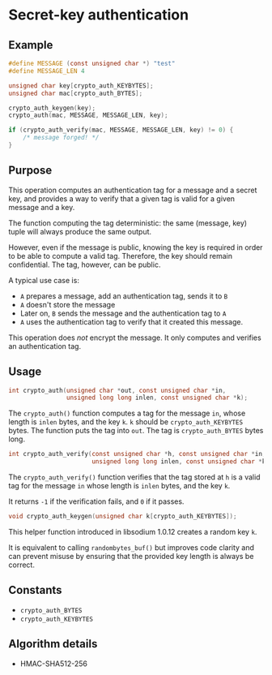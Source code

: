 # Secret-key authentication

## Example

```c
#define MESSAGE (const unsigned char *) "test"
#define MESSAGE_LEN 4

unsigned char key[crypto_auth_KEYBYTES];
unsigned char mac[crypto_auth_BYTES];

crypto_auth_keygen(key);
crypto_auth(mac, MESSAGE, MESSAGE_LEN, key);

if (crypto_auth_verify(mac, MESSAGE, MESSAGE_LEN, key) != 0) {
    /* message forged! */
}
```

## Purpose

This operation computes an authentication tag for a message and a secret key,
and provides a way to verify that a given tag is valid for a given message and a
key.

The function computing the tag deterministic: the same (message, key) tuple will
always produce the same output.

However, even if the message is public, knowing the key is required in order to
be able to compute a valid tag. Therefore, the key should remain confidential.
The tag, however, can be public.

A typical use case is:

* `A` prepares a message, add an authentication tag, sends it to `B`
* `A` doesn't store the message
* Later on, `B` sends the message and the authentication tag to `A`
* `A` uses the authentication tag to verify that it created this message.

This operation does _not_ encrypt the message. It only computes and verifies an
authentication tag.

## Usage

```c
int crypto_auth(unsigned char *out, const unsigned char *in,
                unsigned long long inlen, const unsigned char *k);
```

The `crypto_auth()` function computes a tag for the message `in`, whose length
is `inlen` bytes, and the key `k`. `k` should be `crypto_auth_KEYBYTES` bytes.
The function puts the tag into `out`. The tag is `crypto_auth_BYTES` bytes long.

```c
int crypto_auth_verify(const unsigned char *h, const unsigned char *in,
                       unsigned long long inlen, const unsigned char *k);
```

The `crypto_auth_verify()` function verifies that the tag stored at `h` is a
valid tag for the message `in` whose length is `inlen` bytes, and the key `k`.

It returns `-1` if the verification fails, and `0` if it passes.

```c
void crypto_auth_keygen(unsigned char k[crypto_auth_KEYBYTES]);
```

This helper function introduced in libsodium 1.0.12 creates a random key `k`.

It is equivalent to calling `randombytes_buf()` but improves code clarity and
can prevent misuse by ensuring that the provided key length is always be
correct.

## Constants

* `crypto_auth_BYTES`
* `crypto_auth_KEYBYTES`

## Algorithm details

* HMAC-SHA512-256
